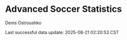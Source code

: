 # Advanced Soccer Statistics
Denis Ostroushko

<!-- gfm -->

Last successful data update: 2025-08-21 02:20:53 CST
